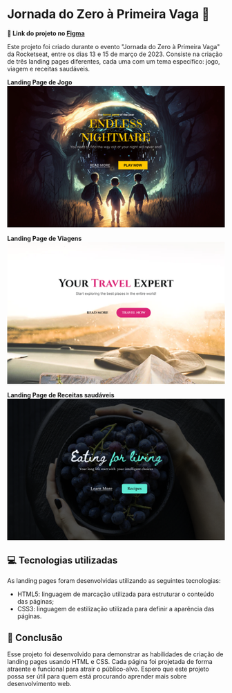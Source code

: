 # Jornada do Zero à Primeira Vaga :rocket:

**:art: Link do projeto no [Figma](https://www.figma.com/file/giTMfZUOODPRkSzW29KgKe/Horror-Game-LP-(Community)?t=YYoHuPWDJPQJzzby-6)**

Este projeto foi criado durante o evento "Jornada do Zero à Primeira Vaga" da Rocketseat, entre os dias 13 e 15 de março de 2023. Consiste na criação de três landing pages diferentes, cada uma com um tema específico: jogo, viagem e receitas saudáveis.

**Landing Page de Jogo**
![Jogo](https://github.com/JoaoVitorE/jornada-primeira-vaga/blob/main/assets/Horror%20Game%20LP.png)

**Landing Page de Viagens**
![Viagem](https://github.com/JoaoVitorE/jornada-primeira-vaga/blob/main/assets/Travel%20Expert%20LP.png)

**Landing Page de Receitas saudáveis**
![Comida](https://github.com/JoaoVitorE/jornada-primeira-vaga/blob/main/assets/Healthy%20Recipes%20LP.png)

## :computer: Tecnologias utilizadas 
As landing pages foram desenvolvidas utilizando as seguintes tecnologias:

- HTML5: linguagem de marcação utilizada para estruturar o conteúdo das páginas;
- CSS3: linguagem de estilização utilizada para definir a aparência das páginas.

## :tada: Conclusão
Esse projeto foi desenvolvido para demonstrar as habilidades de criação de landing pages usando HTML e CSS. Cada página foi projetada de forma atraente e funcional para atrair o público-alvo. Espero que este projeto possa ser útil para quem está procurando aprender mais sobre desenvolvimento web.
